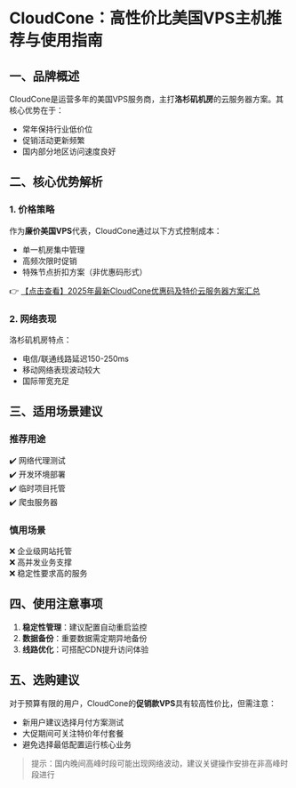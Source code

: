 # CloudCone：高性价比美国VPS主机推荐与使用指南

## 一、品牌概述
CloudCone是运营多年的美国VPS服务商，主打**洛杉矶机房**的云服务器方案。其核心优势在于：
- 常年保持行业低价位
- 促销活动更新频繁
- 国内部分地区访问速度良好

## 二、核心优势解析

### 1. 价格策略
作为**廉价美国VPS**代表，CloudCone通过以下方式控制成本：
- 单一机房集中管理
- 高频次限时促销
- 特殊节点折扣方案（非优惠码形式）

👉 [【点击查看】2025年最新CloudCone优惠码及特价云服务器方案汇总](https://bit.ly/Cloudcone)

### 2. 网络表现
洛杉矶机房特点：
- 电信/联通线路延迟150-250ms
- 移动网络表现波动较大
- 国际带宽充足

## 三、适用场景建议

### 推荐用途
✔️ 网络代理测试  
✔️ 开发环境部署  
✔️ 临时项目托管  
✔️ 爬虫服务器  

### 慎用场景
❌ 企业级网站托管  
❌ 高并发业务支撑  
❌ 稳定性要求高的服务  

## 四、使用注意事项
1. **稳定性管理**：建议配置自动重启监控
2. **数据备份**：重要数据需定期异地备份
3. **线路优化**：可搭配CDN提升访问体验

## 五、选购建议
对于预算有限的用户，CloudCone的**促销款VPS**具有较高性价比，但需注意：
- 新用户建议选择月付方案测试
- 大促期间可关注特价年付套餐
- 避免选择最低配置运行核心业务

> 提示：国内晚间高峰时段可能出现网络波动，建议关键操作安排在非高峰时段进行